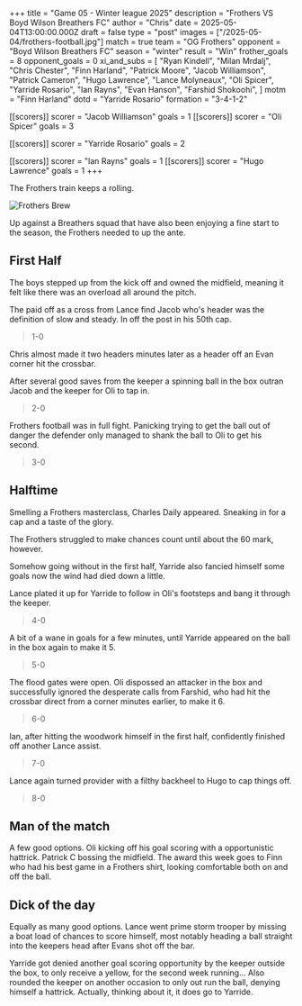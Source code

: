 +++
title = "Game 05 - Winter league 2025"
description = "Frothers VS Boyd Wilson Breathers FC"
author = "Chris"
date = 2025-05-04T13:00:00.000Z
draft = false
type = "post"
images = ["/2025-05-04/frothers-football.jpg"]
match = true
team = "OG Frothers"
opponent = "Boyd Wilson Breathers FC"
season = "winter"
result = "Win"
frother_goals = 8
opponent_goals = 0
xi_and_subs = [
  "Ryan Kindell",
  "Milan Mrdalj",
  "Chris Chester",
  "Finn Harland",
  "Patrick Moore",
  "Jacob Williamson",
  "Patrick Cameron",
  "Hugo Lawrence",
  "Lance Molyneaux",
  "Oli Spicer",
  "Yarride Rosario",
  "Ian Rayns",
  "Evan Hanson",
  "Farshid Shokoohi",
]
motm = "Finn Harland"
dotd = "Yarride Rosario"
formation = "3-4-1-2"

[[scorers]]
scorer = "Jacob Williamson"
goals = 1
[[scorers]]
scorer = "Oli Spicer"
goals = 3

[[scorers]]
scorer = "Yarride Rosario"
goals = 2

[[scorers]]
scorer = "Ian Rayns"
goals = 1
[[scorers]]
scorer = "Hugo Lawrence"
goals = 1
+++

The Frothers train keeps a rolling.

![Frothers Brew](/2025-05-04/frothers-football.jpg)

Up against a Breathers squad that have also been enjoying a fine start to the season, the Frothers needed to up the ante.

## First Half

The boys stepped up from the kick off and owned the midfield, meaning it felt like there was an overload all around the pitch.

The paid off as a cross from Lance find Jacob who's header was the definition of slow and steady. In off the post in his 50th cap.

> 1-0

Chris almost made it two headers minutes later as a header off an Evan corner hit the crossbar. 

After several good saves from the keeper a spinning ball in the box outran Jacob and the keeper for Oli to tap in.

> 2-0

Frothers football was in full fight. Panicking trying to get the ball out of danger the defender only managed to shank the ball to Oli to get his second. 

> 3-0

## Halftime 

Smelling a Frothers masterclass, Charles Daily appeared. Sneaking in for a cap and a taste of the glory.

The Frothers struggled to make chances count until about the 60 mark, however.

Somehow going without in the first half, Yarride also fancied himself some goals now the wind had died down a little.

Lance plated it up for Yarride to follow in Oli's footsteps and bang it through the keeper. 

> 4-0

A bit of a wane in goals for a few minutes, until Yarride appeared on the ball in the box again to make it 5.

> 5-0

The flood gates were open. Oli dispossed an attacker in the box and successfully ignored the desperate calls from Farshid, who had hit the crossbar direct from a corner minutes earlier, to make it 6.

> 6-0

Ian, after hitting the woodwork himself in the first half, confidently finished off another Lance assist. 

> 7-0

Lance again turned provider with a filthy backheel to Hugo to cap things off.

> 8-0


## Man of the match
A few good options. Oli kicking off his goal scoring with a opportunistic hattrick. Patrick C bossing the midfield. The award this week goes to Finn who had his best game in a Frothers shirt, looking comfortable both on and off the ball.

## Dick of the day 
Equally as many good options. Lance went prime storm trooper by missing a boat load of chances to score himself, most notably heading a ball straight into the keepers head after Evans shot off the bar.

Yarride got denied another goal scoring opportunity by the keeper outside the box, to only receive a yellow, for the second week running... Also rounded the keeper on another occasion to only out run the ball, denying himself a hattrick. Actually, thinking about it, it does go to Yarride. 